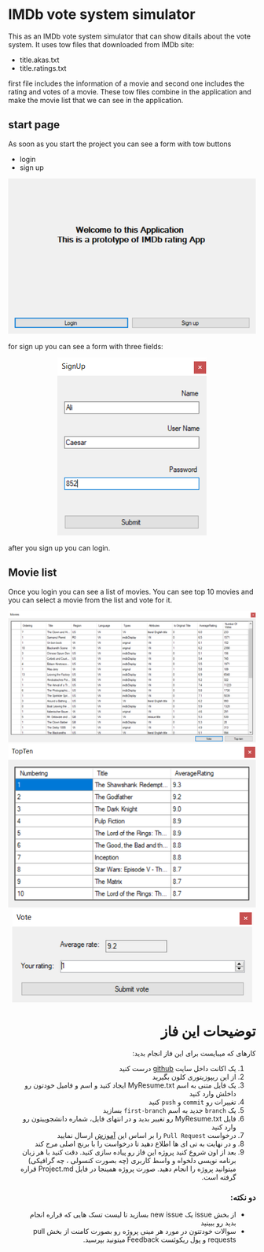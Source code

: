 # IMDb vote system simulator
This as an IMDb vote system simulator that can show ditails about the vote system. It uses tow files that downloaded from IMDb site:
* title.akas.txt
* title.ratings.txt
<p>first file includes the information of a movie and second one includes the rating and votes of a movie. These tow files combine in the application and make the movie list that we can see in the application.</p>

## start page
As soon as you start the project you can see a form with tow buttons
* login
* sign up

<p align="center">
    <img src=".\screenshot\1 start page.PNG">
</p>

for sign up you can see a form with three fields:

<p align="center">
    <img src=".\screenshot\2 signup.PNG">
</p>

after you sign up you can login.

## Movie list
Once you login you can see a list of movies. You can see top 10 movies and you can select a movie from the list and vote for it.

<p align="center">
    <img src=".\screenshot\3 main page.PNG">
    <img src=".\screenshot\4 top ten.PNG" >
    <img src=".\screenshot\5 vote.PNG">
</p>

<div dir="rtl" align='right'>

# توضیحات این فاز

کارهای که میبایست برای این فاز انجام بدید: 
1. یک اکانت داخل سایت [github](https://github.com/) درست کنید
2. از این ریپوزیتوری کلون بگیرید
3. یک فایل متنی به اسم MyResume.txt ایجاد کنید و اسم و فامیل خودتون رو داخلش  وارد کنید 
4. تغییرات رو `commit` و `push` کنید 
5. یک `branch` جدید به اسم `first-branch` بسازید 
6. فایل MyResume.txt  رو تغییر بدید و در  انتهای فایل، شماره دانشجوییتون رو وارد کنید 
7. درخواست `Pull Request` را بر اساس این [آموزش](https://docs.github.com/en/github/collaborating-with-pull-requests/proposing-changes-to-your-work-with-pull-requests/creating-a-pull-request) ارسال نمایید
8. و در نهایت به تی ای ها اطلاع دهید تا درخواست را با برنچ اصلی مرج کند
9. بعد از اون شروع کنید پروژه این فاز رو پیاده سازی کنید. دقت کنید با هر زبان برنامه نویسی دلخواه و واسط کاربری (چه بصورت کنسولی ، چه گرافیکی) میتوانید پروژه را انجام دهید. صورت پروژه همینجا در فایل Project.md قراره گرفته است.

### دو نکته:

+ از بخش issue یک new issue بسازید تا لیست تسک هایی که قراره انجام بدید رو ببینید 
+ سوالات خودتتون در مورد هر مینی پروژه رو بصورت کامنت از بخش pull requests و پول ریکوئست Feedback میتونید بپرسید.


</div>
